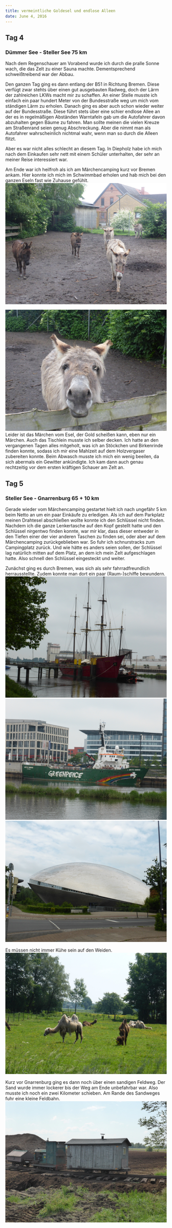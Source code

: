 ```yaml
---
title: vermeintliche Goldesel und endlose Alleen
date: June 4, 2016
---
```


Tag 4
-----
### Dümmer See - Steller See 75 km
Nach dem Regenschauer am Vorabend wurde ich durch die pralle Sonne wach, die das Zelt zu einer Sauna machte.
Dementsprechend schweißtreibend war der Abbau.

Den ganzen Tag ging es dann entlang der B51 in Richtung Bremen.
Diese verfügt zwar stehts über einen gut ausgebauten Radweg, doch der Lärm der zahlreichen LKWs macht mir zu schaffen.
An einer Stelle musste ich einfach ein paar hundert Meter von der Bundesstraße weg um mich vom ständigen Lärm zu erholen.
Danach ging es aber auch schon wieder weiter auf der Bundesstraße.
Diese führt stets über eine schier endlose Allee an der es in regelmäßigen Abständen Warntafeln gab um die Autofahrer davon abzuhalten gegen Bäume zu fahren.
Man sollte meinen die vielen Kreuze am Straßenrand seien genug Abschreckung.
Aber die nimmt man als Autofahrer wahrscheinlich nichtmal wahr, wenn man so durch die Alleen flitzt.

Aber es war nicht alles schlecht an diesem Tag.
In Diepholz habe ich mich nach dem Einkaufen sehr nett mit einem Schüler unterhalten, der sehr an meiner Reise interessiert war.

Am Ende war ich heilfroh als ich am Märchencamping kurz vor Bremen ankam.
Hier konnte ich mich im Schwimmbad erholen und hab mich bei den ganzen Eseln fast wie Zuhause gefühlt.
![Esel](../images/tag4_1.jpg)

![Leider kein Goldesel](../images/tag4_2.jpg)
Leider ist das Märchen vom Esel, der Gold scheißen kann, eben nur ein Märchen.
Auch das Tischlein musste ich selber decken.
Ich hatte an den vergangenen Tagen alles mitgeholt, was ich an Stöckchen und Birkenrinde finden konnte, sodass ich mir eine Mahlzeit auf dem Holzvergaser zubereiten konnte.
Beim Abwasch musste ich mich ein wenig beeilen, da sich abermals ein Gewitter ankündigte.
Ich kam dann auch genau rechtzeitig vor dem ersten kräftigen Schauer am Zelt an.


Tag 5
-----
### Steller See - Gnarrenburg 65 + 10 km 
Gerade wieder vom Märchencamping gestartet hielt ich nach ungefähr 5 km beim Netto an um ein paar Einkäufe zu erledigen.
Als ich auf dem Parkplatz meinen Drahtesel abschließen wollte konnte ich den Schlüssel nicht finden.
Nachdem ich die ganze Lenkertasche auf den Kopf gestellt hatte und den Schlüssel nirgentwo finden konnte, war mir klar, dass dieser entweder in den Tiefen einer der vier anderen Taschen zu finden sei, oder aber auf dem Märchencamping zurückgeblieben war.
So fuhr ich schnurstracks zum Campingplatz zurück.
Und wie hätte es anders seien sollen, der Schlüssel lag natürlich mitten auf dem Platz, an dem ich mein Zelt aufgeschlagen hatte.
Also schnell den Schlüssel eingesteckt und weiter.

Zunächst ging es durch Bremen, was sich als sehr fahrradfreundlich herrausstellte.
Zudem konnte man dort ein paar (Raum-)schiffe bewundern.
![Schiff 1](../images/tag5_1.jpg)
![Schiff 2](../images/tag5_2.jpg)
![Raumschiff 1](../images/tag5_3.jpg)

Es müssen nicht immer Kühe sein auf den Weiden.
![keine Kühe](../images/tag5_4.jpg)

Kurz vor Gnarrenburg ging es dann noch über einen sandigen Feldweg.
Der Sand wurde immer lockerer bis der Weg am Ende unbefahrbar war.
Also musste ich noch ein zwei Kilometer schieben.
Am Rande des Sandweges fuhr eine kleine Feldbahn.
![Feldbahn](../images/tag5_5.jpg)
